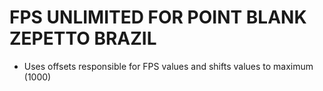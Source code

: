 # FPS UNLIMITED FOR POINT BLANK ZEPETTO BRAZIL

- Uses offsets responsible for FPS values ​​and shifts values ​​to maximum (1000)
